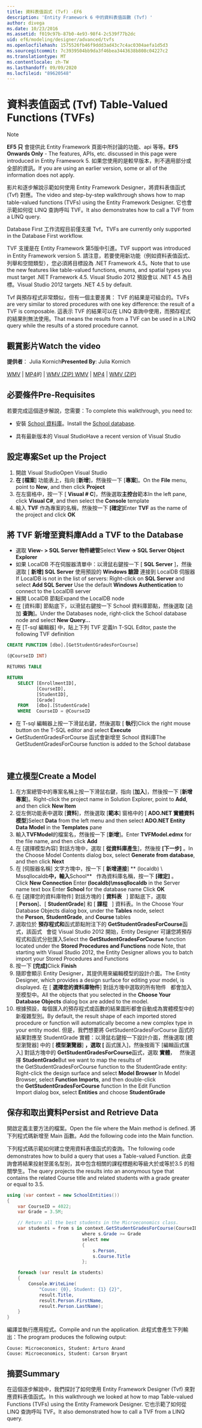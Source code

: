 ```yaml
---
title: 資料表值函式 (Tvf) -EF6
description: 'Entity Framework 6 中的資料表值函數 (Tvf) '
author: divega
ms.date: 10/23/2016
ms.assetid: f019c97b-87b0-4e93-98f4-2c539f77b2dc
uid: ef6/modeling/designer/advanced/tvfs
ms.openlocfilehash: 1575526fb46f9ddd3ad43c7c4ac0304aefa1d5d3
ms.sourcegitcommit: 7c3939504bb9da3f46bea3443638b808c04227c2
ms.translationtype: MT
ms.contentlocale: zh-TW
ms.lasthandoff: 09/09/2020
ms.locfileid: "89620548"
---
```

# <a name="table-valued-functions-tvfs"></a><span data-ttu-id="1fcb5-103">資料表值函式 (Tvf) </span><span class="sxs-lookup"><span data-stu-id="1fcb5-103">Table-Valued Functions (TVFs)</span></span>
> [!NOTE]
> <span data-ttu-id="1fcb5-104">**EF5 只** 會提供此 Entity Framework 頁面中所討論的功能、api 等等。</span><span class="sxs-lookup"><span data-stu-id="1fcb5-104">**EF5 Onwards Only** - The features, APIs, etc. discussed in this page were introduced in Entity Framework 5.</span></span> <span data-ttu-id="1fcb5-105">如果您使用的是較早版本，則不適用部分或全部的資訊。</span><span class="sxs-lookup"><span data-stu-id="1fcb5-105">If you are using an earlier version, some or all of the information does not apply.</span></span>

<span data-ttu-id="1fcb5-106">影片和逐步解說示範如何使用 Entity Framework Designer，將資料表值函式 (Tvf) 對應。</span><span class="sxs-lookup"><span data-stu-id="1fcb5-106">The video and step-by-step walkthrough shows how to map table-valued functions (TVFs) using the Entity Framework Designer.</span></span> <span data-ttu-id="1fcb5-107">它也會示範如何從 LINQ 查詢呼叫 TVF。</span><span class="sxs-lookup"><span data-stu-id="1fcb5-107">It also demonstrates how to call a TVF from a LINQ query.</span></span>

<span data-ttu-id="1fcb5-108">Database First 工作流程目前僅支援 Tvf。</span><span class="sxs-lookup"><span data-stu-id="1fcb5-108">TVFs are currently only supported in the Database First workflow.</span></span>

<span data-ttu-id="1fcb5-109">TVF 支援是在 Entity Framework 第5版中引進。</span><span class="sxs-lookup"><span data-stu-id="1fcb5-109">TVF support was introduced in Entity Framework version 5.</span></span> <span data-ttu-id="1fcb5-110">請注意，若要使用新功能（例如資料表值函式、列舉和空間類型），您必須將目標設為 .NET Framework 4.5。</span><span class="sxs-lookup"><span data-stu-id="1fcb5-110">Note that to use the new features like table-valued functions, enums, and spatial types you must target .NET Framework 4.5.</span></span> <span data-ttu-id="1fcb5-111">Visual Studio 2012 預設會以 .NET 4.5 為目標。</span><span class="sxs-lookup"><span data-stu-id="1fcb5-111">Visual Studio 2012 targets .NET 4.5 by default.</span></span>

<span data-ttu-id="1fcb5-112">Tvf 與預存程式非常類似，但有一個主要差異： TVF 的結果是可組合的。</span><span class="sxs-lookup"><span data-stu-id="1fcb5-112">TVFs are very similar to stored procedures with one key difference: the result of a TVF is composable.</span></span> <span data-ttu-id="1fcb5-113">這表示 TVF 的結果可以在 LINQ 查詢中使用，而預存程式的結果則無法使用。</span><span class="sxs-lookup"><span data-stu-id="1fcb5-113">That means the results from a TVF can be used in a LINQ query while the results of a stored procedure cannot.</span></span>

## <a name="watch-the-video"></a><span data-ttu-id="1fcb5-114">觀賞影片</span><span class="sxs-lookup"><span data-stu-id="1fcb5-114">Watch the video</span></span>

<span data-ttu-id="1fcb5-115">**提供者**： Julia Kornich</span><span class="sxs-lookup"><span data-stu-id="1fcb5-115">**Presented By**: Julia Kornich</span></span>

<span data-ttu-id="1fcb5-116">[WMV](https://download.microsoft.com/download/6/0/A/60A6E474-5EF3-4E1E-B9EA-F51D2DDB446A/HDI-ITPro-MSDN-winvideo-tvf.wmv)  | [MP4](https://download.microsoft.com/download/6/0/A/60A6E474-5EF3-4E1E-B9EA-F51D2DDB446A/HDI-ITPro-MSDN-mp4video-tvf.m4v)的  | [WMV (ZIP) ](https://download.microsoft.com/download/6/0/A/60A6E474-5EF3-4E1E-B9EA-F51D2DDB446A/HDI-ITPro-MSDN-winvideo-tvf.zip)</span><span class="sxs-lookup"><span data-stu-id="1fcb5-116">[WMV](https://download.microsoft.com/download/6/0/A/60A6E474-5EF3-4E1E-B9EA-F51D2DDB446A/HDI-ITPro-MSDN-winvideo-tvf.wmv) | [MP4](https://download.microsoft.com/download/6/0/A/60A6E474-5EF3-4E1E-B9EA-F51D2DDB446A/HDI-ITPro-MSDN-mp4video-tvf.m4v) | [WMV (ZIP)](https://download.microsoft.com/download/6/0/A/60A6E474-5EF3-4E1E-B9EA-F51D2DDB446A/HDI-ITPro-MSDN-winvideo-tvf.zip)</span></span>

## <a name="pre-requisites"></a><span data-ttu-id="1fcb5-117">必要條件</span><span class="sxs-lookup"><span data-stu-id="1fcb5-117">Pre-Requisites</span></span>

<span data-ttu-id="1fcb5-118">若要完成這個逐步解說，您需要：</span><span class="sxs-lookup"><span data-stu-id="1fcb5-118">To complete this walkthrough, you need to:</span></span>

- <span data-ttu-id="1fcb5-119">安裝 [School 資料庫](xref:ef6/resources/school-database)。</span><span class="sxs-lookup"><span data-stu-id="1fcb5-119">Install the [School database](xref:ef6/resources/school-database).</span></span>

- <span data-ttu-id="1fcb5-120">具有最新版本的 Visual Studio</span><span class="sxs-lookup"><span data-stu-id="1fcb5-120">Have a recent version of Visual Studio</span></span>

## <a name="set-up-the-project"></a><span data-ttu-id="1fcb5-121">設定專案</span><span class="sxs-lookup"><span data-stu-id="1fcb5-121">Set up the Project</span></span>

1.  <span data-ttu-id="1fcb5-122">開啟 Visual Studio</span><span class="sxs-lookup"><span data-stu-id="1fcb5-122">Open Visual Studio</span></span>
2.  <span data-ttu-id="1fcb5-123">**在 [檔案**] 功能表上，指向 [**新增**]，然後按一下 [**專案**]。</span><span class="sxs-lookup"><span data-stu-id="1fcb5-123">On the **File** menu, point to **New**, and then click **Project**</span></span>
3.  <span data-ttu-id="1fcb5-124">在左窗格中，按一下 [ **Visual \# C**]，然後選取**主控台**範本</span><span class="sxs-lookup"><span data-stu-id="1fcb5-124">In the left pane, click **Visual C\#**, and then select the **Console** template</span></span>
4.  <span data-ttu-id="1fcb5-125">輸入 **TVF** 作為專案的名稱，然後按一下 **[確定]**</span><span class="sxs-lookup"><span data-stu-id="1fcb5-125">Enter **TVF** as the name of the project and click **OK**</span></span>

## <a name="add-a-tvf-to-the-database"></a><span data-ttu-id="1fcb5-126">將 TVF 新增至資料庫</span><span class="sxs-lookup"><span data-stu-id="1fcb5-126">Add a TVF to the Database</span></span>

-   <span data-ttu-id="1fcb5-127">選取 **View- &gt; SQL Server 物件總管**</span><span class="sxs-lookup"><span data-stu-id="1fcb5-127">Select **View -&gt; SQL Server Object Explorer**</span></span>
-   <span data-ttu-id="1fcb5-128">如果 LocalDB 不在伺服器清單中：以滑鼠右鍵按一下 [ **SQL Server** ]，然後選取 [ **新增] SQL Server** 使用預設的 **Windows 驗證** 連接到 LocalDB 伺服器</span><span class="sxs-lookup"><span data-stu-id="1fcb5-128">If LocalDB is not in the list of servers: Right-click on **SQL Server** and select **Add SQL Server** Use the default **Windows Authentication** to connect to the LocalDB server</span></span>
-   <span data-ttu-id="1fcb5-129">展開 LocalDB 節點</span><span class="sxs-lookup"><span data-stu-id="1fcb5-129">Expand the LocalDB node</span></span>
-   <span data-ttu-id="1fcb5-130">在 [資料庫] 節點底下，以滑鼠右鍵按一下 School 資料庫節點，然後選取 [追加 **查詢**]。</span><span class="sxs-lookup"><span data-stu-id="1fcb5-130">Under the Databases node, right-click the School database node and select **New Query…**</span></span>
-   <span data-ttu-id="1fcb5-131">在 [T-sql 編輯器] 中，貼上下列 TVF 定義</span><span class="sxs-lookup"><span data-stu-id="1fcb5-131">In T-SQL Editor, paste the following TVF definition</span></span>

``` SQL
CREATE FUNCTION [dbo].[GetStudentGradesForCourse]

(@CourseID INT)

RETURNS TABLE

RETURN
    SELECT [EnrollmentID],
           [CourseID],
           [StudentID],
           [Grade]
    FROM   [dbo].[StudentGrade]
    WHERE  CourseID = @CourseID
```

-   <span data-ttu-id="1fcb5-132">在 T-sql 編輯器上按一下滑鼠右鍵，然後選取 [ **執行**]</span><span class="sxs-lookup"><span data-stu-id="1fcb5-132">Click the right mouse button on the T-SQL editor and select **Execute**</span></span>
-   <span data-ttu-id="1fcb5-133">GetStudentGradesForCourse 函式會新增至 School 資料庫</span><span class="sxs-lookup"><span data-stu-id="1fcb5-133">The GetStudentGradesForCourse function is added to the School database</span></span>

 

## <a name="create-a-model"></a><span data-ttu-id="1fcb5-134">建立模型</span><span class="sxs-lookup"><span data-stu-id="1fcb5-134">Create a Model</span></span>

1.  <span data-ttu-id="1fcb5-135">在方案總管中的專案名稱上按一下滑鼠右鍵，指向 [**加入**]，然後按一下 [**新增專案**]。</span><span class="sxs-lookup"><span data-stu-id="1fcb5-135">Right-click the project name in Solution Explorer, point to **Add**, and then click **New Item**</span></span>
2.  <span data-ttu-id="1fcb5-136">從左側功能表中選取 [**資料**]，然後選取 [**範本**] 窗格中的 [ **ADO.NET 實體資料模型**]</span><span class="sxs-lookup"><span data-stu-id="1fcb5-136">Select **Data** from the left menu and then select **ADO.NET Entity Data Model** in the **Templates** pane</span></span>
3.  <span data-ttu-id="1fcb5-137">輸入**TVFModel**的檔案名，然後按一下 [**新增**]。</span><span class="sxs-lookup"><span data-stu-id="1fcb5-137">Enter **TVFModel.edmx** for the file name, and then click **Add**</span></span>
4.  <span data-ttu-id="1fcb5-138">在 [選擇模型內容] 對話方塊中，選取 [ **從資料庫產生**]，然後按 **[下一步]** 。</span><span class="sxs-lookup"><span data-stu-id="1fcb5-138">In the Choose Model Contents dialog box, select **Generate from database**, and then click **Next**</span></span>
5.  <span data-ttu-id="1fcb5-139">在 [伺服器名稱] 文字方塊中，按一下 [ **新增連接**] \*\* (localdb) \\ Mssqllocaldb**中，輸入**School\*\*   作為資料庫名稱，按一下 **[確定]** 。</span><span class="sxs-lookup"><span data-stu-id="1fcb5-139">Click **New Connection** Enter **(localdb)\\mssqllocaldb** in the Server name text box Enter **School** for the database name Click **OK**</span></span>
6.  <span data-ttu-id="1fcb5-140">在 [選擇您的資料庫物件] 對話方塊的 [ **資料表**   ] 節點底下，選取 [ **Person**]、[ **StudentGrade**] 和 [ **課程**   ] 資料表。</span><span class="sxs-lookup"><span data-stu-id="1fcb5-140">In the Choose Your Database Objects dialog box, under the **Tables** node, select the **Person**, **StudentGrade**, and **Course** tables</span></span>
7.  <span data-ttu-id="1fcb5-141">選取位於 **預存程式和**函式節點附注下的 **GetStudentGradesForCourse**函式，該函式   會從 Visual Studio 2012 開始，Entity Designer 可讓您將預存程式和函式分批匯入</span><span class="sxs-lookup"><span data-stu-id="1fcb5-141">Select the **GetStudentGradesForCourse** function located under the **Stored Procedures and Functions** node Note, that starting with Visual Studio 2012, the Entity Designer allows you to batch import your Stored Procedures and Functions</span></span>
8.  <span data-ttu-id="1fcb5-142">按一下 **[完成]**</span><span class="sxs-lookup"><span data-stu-id="1fcb5-142">Click **Finish**</span></span>
9.  <span data-ttu-id="1fcb5-143">隨即會顯示 Entity Designer，其提供用來編輯模型的設計介面。</span><span class="sxs-lookup"><span data-stu-id="1fcb5-143">The Entity Designer, which provides a design surface for editing your model, is displayed.</span></span> <span data-ttu-id="1fcb5-144">在 [ **選擇您的資料庫物件**] 對話方塊中選取的所有物件   都會加入至模型中。</span><span class="sxs-lookup"><span data-stu-id="1fcb5-144">All the objects that you selected in the **Choose Your Database Objects** dialog box are added to the model.</span></span>
10. <span data-ttu-id="1fcb5-145">根據預設，每個匯入的預存程式或函數的結果圖形都會自動成為實體模型中的新複雜型別。</span><span class="sxs-lookup"><span data-stu-id="1fcb5-145">By default, the result shape of each imported stored procedure or function will automatically become a new complex type in your entity model.</span></span> <span data-ttu-id="1fcb5-146">但是，我們想要將 GetStudentGradesForCourse 函式的結果對應至 StudentGrade 實體：以滑鼠右鍵按一下設計介面，然後選取 [模型瀏覽器] 中的 [ **模型瀏覽器**] **，選取 [** 函式匯入]，然後按兩下 [編輯函式匯入] 對話方塊中的 **GetStudentGradesForCourse**函式，選取 **實體**，   然後選擇 **StudentGrade**</span><span class="sxs-lookup"><span data-stu-id="1fcb5-146">But we want to map the results of the GetStudentGradesForCourse function to the StudentGrade entity: Right-click the design surface and select **Model Browser** In Model Browser, select **Function Imports**, and then double-click the **GetStudentGradesForCourse** function In the Edit Function Import dialog box, select **Entities** and choose **StudentGrade**</span></span>

## <a name="persist-and-retrieve-data"></a><span data-ttu-id="1fcb5-147">保存和取出資料</span><span class="sxs-lookup"><span data-stu-id="1fcb5-147">Persist and Retrieve Data</span></span>

<span data-ttu-id="1fcb5-148">開啟定義主要方法的檔案。</span><span class="sxs-lookup"><span data-stu-id="1fcb5-148">Open the file where the Main method is defined.</span></span> <span data-ttu-id="1fcb5-149">將下列程式碼新增至 Main 函數。</span><span class="sxs-lookup"><span data-stu-id="1fcb5-149">Add the following code into the Main function.</span></span>

<span data-ttu-id="1fcb5-150">下列程式碼示範如何建立使用資料表值函式的查詢。</span><span class="sxs-lookup"><span data-stu-id="1fcb5-150">The following code demonstrates how to build a query that uses a Table-valued Function.</span></span> <span data-ttu-id="1fcb5-151">此查詢會將結果投射至匿名型別，其中包含相關的課程標題和等級大於或等於3.5 的相關學生。</span><span class="sxs-lookup"><span data-stu-id="1fcb5-151">The query projects the results into an anonymous type that contains the related Course title and related students with a grade greater or equal to 3.5.</span></span>

``` csharp
using (var context = new SchoolEntities())
{
    var CourseID = 4022;
    var Grade = 3.5M;

    // Return all the best students in the Microeconomics class.
    var students = from s in context.GetStudentGradesForCourse(CourseID)
                            where s.Grade >= Grade
                            select new
                            {
                                s.Person,
                                s.Course.Title
                            };

    foreach (var result in students)
    {
        Console.WriteLine(
            "Couse: {0}, Student: {1} {2}",
            result.Title,  
            result.Person.FirstName,  
            result.Person.LastName);
    }
}
```

<span data-ttu-id="1fcb5-152">編譯並執行應用程式。</span><span class="sxs-lookup"><span data-stu-id="1fcb5-152">Compile and run the application.</span></span> <span data-ttu-id="1fcb5-153">此程式會產生下列輸出：</span><span class="sxs-lookup"><span data-stu-id="1fcb5-153">The program produces the following output:</span></span>

```console
Couse: Microeconomics, Student: Arturo Anand
Couse: Microeconomics, Student: Carson Bryant
```

## <a name="summary"></a><span data-ttu-id="1fcb5-154">摘要</span><span class="sxs-lookup"><span data-stu-id="1fcb5-154">Summary</span></span>

<span data-ttu-id="1fcb5-155">在這個逐步解說中，我們探討了如何使用 Entity Framework Designer (Tvf) 來對應資料表值函式。</span><span class="sxs-lookup"><span data-stu-id="1fcb5-155">In this walkthrough we looked at how to map Table-valued Functions (TVFs) using the Entity Framework Designer.</span></span> <span data-ttu-id="1fcb5-156">它也示範了如何從 LINQ 查詢呼叫 TVF。</span><span class="sxs-lookup"><span data-stu-id="1fcb5-156">It also demonstrated how to call a TVF from a LINQ query.</span></span>
